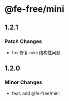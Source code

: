 # @fe-free/mini

## 1.2.1

### Patch Changes

- fix: 修复 mini 结构性问题

## 1.2.0

### Minor Changes

- feat: add @fe-free/mini
